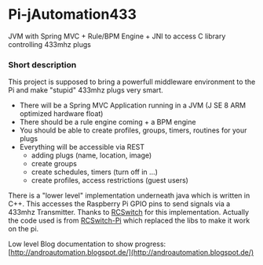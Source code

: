 Pi-jAutomation433
=================

JVM with Spring MVC + Rule/BPM Engine + JNI to access C library controlling 433mhz plugs


### Short description
This project is supposed to bring a powerfull middleware environment to the Pi and make "stupid" 433mhz plugs very smart. 

* There will be a Spring MVC Application running in a JVM (J SE 8 ARM optimized hardware float)
* There should be a rule engine coming + a BPM engine
* You should be able to create profiles, groups, timers, routines for your plugs
* Everything will be accessible via REST
	* adding plugs (name, location, image)
	* create groups
	* create schedules, timers (turn off in …)
	* create profiles, access restrictions (guest users)


There is a "lower level" implementation underneath java which is written in C++. This accesses the Raspberry Pi GPIO pins to send signals via a 433mhz Transmitter. 
Thanks to [RCSwitch](https://code.google.com/p/rc-switch/) for this implementation. Actually the code used is from [RCSwitch-Pi](https://github.com/r10r/rcswitch-pi) which replaced the libs to make it work on the pi. 




Low level Blog documentation to show progress:
[http://androautomation.blogspot.de/](http://androautomation.blogspot.de/)
